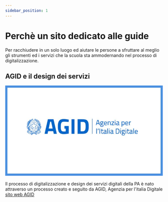 ```yaml
---
sidebar_position: 1
---
```


# Perchè un sito dedicato alle guide

Per racchiudere in un solo luogo ed aiutare le persone a sfruttare al meglio gli strumenti ed i servizi che la scuola sta ammodernando nel processo di digitalizzazione.

## AGID e il design dei servizi

![Logo Agid](<../static/img/logo agid.jpg>)

Il processo di digitalizzazione e design dei servizi digitali della PA è nato attraverso un processo creato e seguito da AGID, Agenzia per l'italia Digitale [sito web AGID](https://www.agid.gov.it/)